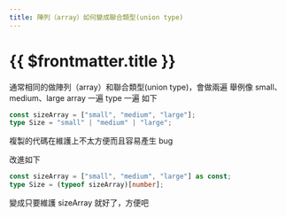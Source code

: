 ```yaml
---
title: 陣列（array）如何變成聯合類型(union type)
---
```


# {{ $frontmatter.title }}

通常相同的做陣列（array）和聯合類型(union type)，會做兩遍
舉例像 small、medium、large
array 一遍
type 一遍
如下

```typescript
const sizeArray = ["small", "medium", "large"];
type Size = "small" | "medium" | "large";
```

複製的代碼在維護上不太方便而且容易產生 bug

改進如下

```typescript
const sizeArray = ["small", "medium", "large"] as const;
type Size = (typeof sizeArray)[number];
```

變成只要維護 sizeArray 就好了，方便吧
